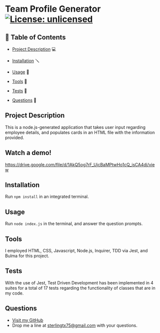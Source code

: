 # Team Profile Generator [![License: unlicensed](https://img.shields.io/badge/license-This%20project%20is%20not%20licensed-red.svg)](https://img.shields.io/badge/license-This%20project%20is%20not%20licensed-red.svg)

## 📙 Table of Contents

- [Project Description](#project-description) 💻

- [Installation](#installation) 🪛

- [Usage](#usage) 🔑

- [Tools](#tools) 🧰

- [Tests](#tests) 🧪

- [Questions](#questions) 🤔

## Project Description

This is a node.js-generated application that takes user input regarding employee details, and populates cards in an HTML file with the information provided.

## Watch a demo!

https://drive.google.com/file/d/1AkQ5og7rF_UjcBaMPtwHo1cQ_isCA4dj/view

## Installation

Run `npm install` in an integrated terminal.

## Usage

Run `node index.js` in the terminal, and answer the question prompts.

## Tools

I employed HTML, CSS, Javascript, Node.js, Inquirer, TDD via Jest, and Bulma for this project.

## Tests

With the use of Jest, Test Driven Development has been implemented in 4 suites for a total of 17 tests regarding the functionality of classes that are in my code.

## Questions

- [Visit my GitHub](https://github.com/OvernightSolo)
- Drop me a line at sterlingtx75@gmail.com with your questions.
